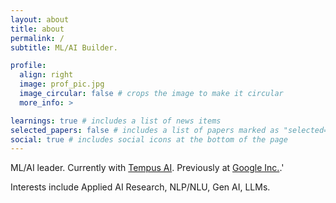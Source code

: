 ```yaml
---
layout: about
title: about
permalink: /
subtitle: ML/AI Builder.

profile:
  align: right
  image: prof_pic.jpg
  image_circular: false # crops the image to make it circular
  more_info: >

learnings: true # includes a list of news items
selected_papers: false # includes a list of papers marked as "selected={true}"
social: true # includes social icons at the bottom of the page
---
```


ML/AI leader. 
Currently with <a href='https://www.tempus.com'>Tempus AI</a>.
Previously at <a href='www.google.com'>Google Inc.</a>.'

Interests include Applied AI Research, NLP/NLU, Gen AI, LLMs.
